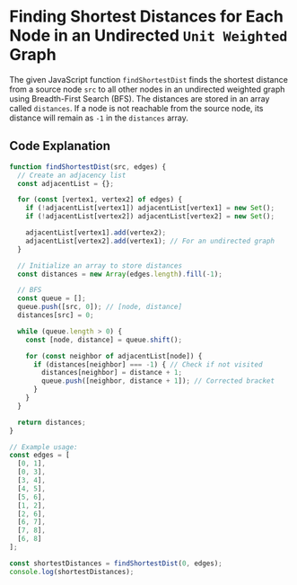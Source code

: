 # Finding Shortest Distances for Each Node in an Undirected `Unit Weighted` Graph

The given JavaScript function `findShortestDist` finds the shortest distance from a source node `src` to all other nodes in an undirected weighted graph using Breadth-First Search (BFS). The distances are stored in an array called `distances`. If a node is not reachable from the source node, its distance will remain as `-1` in the `distances` array.

## Code Explanation

```javascript
function findShortestDist(src, edges) {
  // Create an adjacency list
  const adjacentList = {};

  for (const [vertex1, vertex2] of edges) {
    if (!adjacentList[vertex1]) adjacentList[vertex1] = new Set();
    if (!adjacentList[vertex2]) adjacentList[vertex2] = new Set();

    adjacentList[vertex1].add(vertex2);
    adjacentList[vertex2].add(vertex1); // For an undirected graph
  }

  // Initialize an array to store distances
  const distances = new Array(edges.length).fill(-1);

  // BFS
  const queue = [];
  queue.push([src, 0]); // [node, distance]
  distances[src] = 0;

  while (queue.length > 0) {
    const [node, distance] = queue.shift();

    for (const neighbor of adjacentList[node]) {
      if (distances[neighbor] === -1) { // Check if not visited
        distances[neighbor] = distance + 1;
        queue.push([neighbor, distance + 1]); // Corrected bracket
      }
    }
  }

  return distances;
}

// Example usage:
const edges = [
  [0, 1],
  [0, 3],
  [3, 4],
  [4, 5],
  [5, 6],
  [1, 2],
  [2, 6],
  [6, 7],
  [7, 8],
  [6, 8]
];

const shortestDistances = findShortestDist(0, edges);
console.log(shortestDistances);
